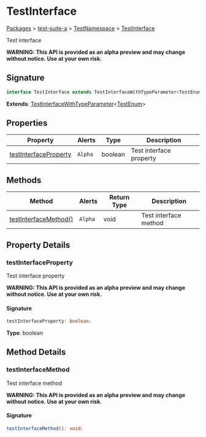 # TestInterface

[Packages](/) > [test-suite-a](/test-suite-a/) > [TestNamespace](/test-suite-a/testnamespace-namespace/) > [TestInterface](/test-suite-a/testnamespace-namespace/testinterface-interface)

Test interface

**WARNING: This API is provided as an alpha preview and may change without notice. Use at your own risk.**

<h2 id="testinterface-signature">Signature</h2>

```typescript
interface TestInterface extends TestInterfaceWithTypeParameter<TestEnum>
```

**Extends**: [TestInterfaceWithTypeParameter](/test-suite-a/testinterfacewithtypeparameter-interface)<[TestEnum](/test-suite-a/testnamespace-namespace/testenum-enum)>

## Properties

| Property | Alerts | Type | Description |
| - | - | - | - |
| [testInterfaceProperty](/test-suite-a/testnamespace-namespace/testinterface-interface#testinterfaceproperty-propertysignature) | `Alpha` | boolean | Test interface property |

## Methods

| Method | Alerts | Return Type | Description |
| - | - | - | - |
| [testInterfaceMethod()](/test-suite-a/testnamespace-namespace/testinterface-interface#testinterfacemethod-methodsignature) | `Alpha` | void | Test interface method |

## Property Details

<h3 id="testinterfaceproperty-propertysignature">testInterfaceProperty</h3>

Test interface property

**WARNING: This API is provided as an alpha preview and may change without notice. Use at your own risk.**

<h4 id="testinterfaceproperty-signature">Signature</h4>

```typescript
testInterfaceProperty: boolean;
```

**Type**: boolean

## Method Details

<h3 id="testinterfacemethod-methodsignature">testInterfaceMethod</h3>

Test interface method

**WARNING: This API is provided as an alpha preview and may change without notice. Use at your own risk.**

<h4 id="testinterfacemethod-signature">Signature</h4>

```typescript
testInterfaceMethod(): void;
```
